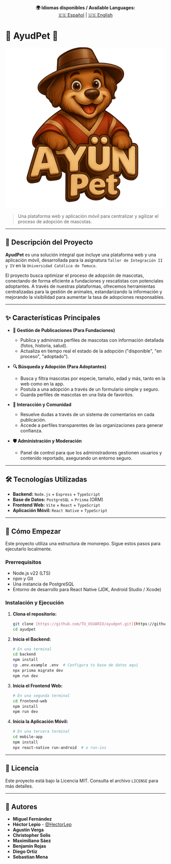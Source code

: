 <p align="center">
  <strong>🌍 Idiomas disponibles / Available Languages:</strong><br>
  <a href="README.md">🇪🇸 Español</a> |
  <a href="README.en.md">🇺🇸 English</a>
</p>

# 🐾 AyudPet 🐾

[![Logo de AyudPet](https://github.com/HectorLep/prueba-del-readme/raw/main/assets/logo.png)](https://github.com/HectorLep/prueba-del-readme/raw/main/assets/logo.png)
> Una plataforma web y aplicación móvil para centralizar y agilizar el proceso de adopción de mascotas.

---

## 📝 Descripción del Proyecto

**AyudPet** es una solución integral que incluye una plataforma web y una aplicación móvil, desarrollada para la asignatura `Taller de Integración II y IV` en la `Universidad Católica de Temuco`.

El proyecto busca optimizar el proceso de adopción de mascotas, conectando de forma eficiente a fundaciones y rescatistas con potenciales adoptantes. A través de nuestras plataformas, ofrecemos herramientas centralizadas para la gestión de animales, estandarizando la información y mejorando la visibilidad para aumentar la tasa de adopciones responsables.

---

## ✨ Características Principales

* **🐶 Gestión de Publicaciones (Para Fundaciones)**
    * Publica y administra perfiles de mascotas con información detallada (fotos, historia, salud).
    * Actualiza en tiempo real el estado de la adopción ("disponible", "en proceso", "adoptado").

* **🔍 Búsqueda y Adopción (Para Adoptantes)**
    * Busca y filtra mascotas por especie, tamaño, edad y más, tanto en la web como en la app.
    * Postula a una adopción a través de un formulario simple y seguro.
    * Guarda perfiles de mascotas en una lista de favoritos.

* **💬 Interacción y Comunidad**
    * Resuelve dudas a través de un sistema de comentarios en cada publicación.
    * Accede a perfiles transparentes de las organizaciones para generar confianza.

* **🛡️ Administración y Moderación**
    * Panel de control para que los administradores gestionen usuarios y contenido reportado, asegurando un entorno seguro.

---

## 🛠️ Tecnologías Utilizadas

* **Backend:** `Node.js` + `Express` + `TypeScript`
* **Base de Datos:** `PostgreSQL` + `Prisma` (ORM)
* **Frontend Web:** `Vite` + `React` + `TypeScript`
* **Aplicación Móvil:** `React Native` + `TypeScript`

---

## 🚀 Cómo Empezar

Este proyecto utiliza una estructura de monorepo. Sigue estos pasos para ejecutarlo localmente.

### Prerrequisitos

* Node.js v22 (LTS)
* npm y Git
* Una instancia de PostgreSQL
* Entorno de desarrollo para React Native (JDK, Android Studio / Xcode)

### Instalación y Ejecución

1.  **Clona el repositorio:**
    ````bash
    git clone [https://github.com/TU_USUARIO/ayudpet.git](https://github.com/TU_USUARIO/ayudpet.git)
    cd ayudpet
    ````

2.  **Inicia el Backend:**
    ````bash
    # En una terminal
    cd backend
    npm install
    cp .env.example .env  # Configura tu base de datos aquí
    npx prisma migrate dev
    npm run dev
    ````

3.  **Inicia el Frontend Web:**
    ````bash
    # En una segunda terminal
    cd frontend-web
    npm install
    npm run dev
    ````

4.  **Inicia la Aplicación Móvil:**
    ````bash
    # En una tercera terminal
    cd mobile-app
    npm install
    npx react-native run-android  # o run-ios
    ````

---

## 📜 Licencia

Este proyecto está bajo la Licencia MIT. Consulta el archivo `LICENSE` para más detalles.

---

## 👤 Autores

* **Miguel Fernández**
* **Héctor Lepio** - [@HectorLep](https://github.com/HectorLep)
* **Agustin Verga**
* **Christopher Solis**
* **Maximiliano Sáez**
* **Benjamin Rojas**
* **Diego Ortiz**
* **Sebastian Mena**
